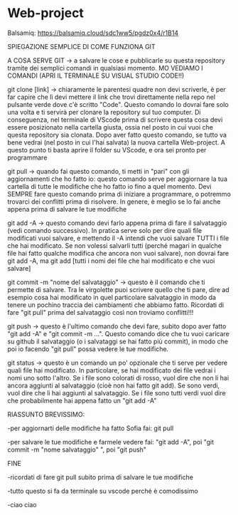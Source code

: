 # Web-project

Balsamiq: https://balsamiq.cloud/sdc1ww5/pgdz0x4/r1B14


SPIEGAZIONE SEMPLICE DI COME FUNZIONA GIT

A COSA SERVE GIT -> a salvare le cose e pubblicarle su questa repository tramite dei semplici comandi in qualsiasi momento. MO VEDIAMO I COMANDI
(APRI IL TERMINALE SU VISUAL STUDIO CODE!!)

git clone [link] -> chiaramente le parentesi quadre non devi scriverle, è per far capire che lì devi mettere il link che trovi direttamente nella repo nel pulsante verde dove c'è scritto "Code". Questo comando lo dovrai fare solo una volta e ti servirà per clonare la repository sul tuo computer. Di conseguenza, nel terminale di VScode prima di scrivere questa cosa devi essere posizionato nella cartella giusta, ossia nel posto in cui vuoi che questa repository sia clonata.
Dopo aver fatto questo comando, se tutto va bene vedrai (nel posto in cui l'hai salvata) la nuova cartella Web-project. A questo punto ti basta aprire il folder su VScode, e ora sei pronto per programmare

git pull -> quando fai questo comando, ti metti in "pari" con gli aggiornamenti che ho fatto io: questo comando serve per aggiornare la tua cartella di tutte le modifiche che ho fatto io fino a quel momento. Devi SEMPRE fare questo comando prima di iniziare a programmare, o potremmo trovarci dei conflitti prima di risolvere. In genere, è meglio se lo fai anche appena prima di salvare le tue modifiche 

git add -A -> questo comando devi farlo appena prima di fare il salvataggio (vedi comando successivo). In pratica serve solo per dire quali file modificati vuoi salvare, e mettendo il -A intendi che vuoi salvare TUTTI i file che hai modificato. Se non volessi salvarli tutti (perché magari in qualche file hai fatto qualche modifica che ancora non vuoi salvare), non dovrai fare git add -A, ma git add [tutti i nomi dei file che hai modificato e che vuoi salvare]

git commit -m "nome del salvataggio" -> questo è il comando che ti permette di salvare. Tra le virgolette puoi scrivere quello che ti pare, dire ad esempio cosa hai modificato in quel particolare salvataggio in modo da tenere un pochino traccia dei cambiamenti che abbiamo fatto. Ricordati di fare "git pull" prima del salvataggio così non troviamo conflitti!!!

git push -> questo è l'ultimo comando che devi fare, subito dopo aver fatto "git add -A" e "git commit -m ...". Questo comando dice che tu vuoi caricare su github il salvataggio (o i salvataggi se hai fatto più commit), in modo che poi io facendo "git pull" possa vedere le tue modifiche.

git status -> questo è un comando un po' opzionale che ti serve per vedere quali file hai modificato. In particolare, se hai modificato dei file vedrai i nomi uno sotto l'altro. Se i file sono colorati di rosso, vuol dire che non li hai ancora aggiunti al salvataggio (cioè non hai fatto git add). Se sono verdi, vuol dire che li hai aggiunti al salvataggio. Se i file sono tutti verdi vuol dire che probabilmente hai appena fatto un "git add -A"



RIASSUNTO BREVISSIMO:

-per aggiornarti delle modifiche ha fatto Sofia fai: git pull

-per salvare le tue modifiche e farmele vedere fai: "git add -A", poi "git commit -m "nome salvataggio" ", poi "git push"

FINE

-ricordati di fare git pull subito prima di salvare le tue modifiche

-tutto questo si fa da terminale su vscode perché è comodissimo

-ciao ciao
